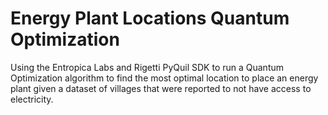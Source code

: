 # Energy Plant Locations Quantum Optimization
 Using the Entropica Labs and Rigetti PyQuil SDK to run a Quantum Optimization algorithm to find the most optimal location to place an energy plant given a dataset of villages that were reported to not have access to electricity. 
